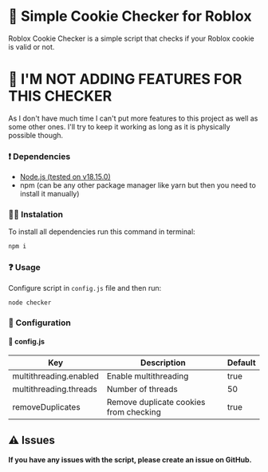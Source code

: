 # 🍪 Simple Cookie Checker for Roblox
Roblox Cookie Checker is a simple script that checks if your Roblox cookie is valid or not.

# 🛑 I'M NOT ADDING FEATURES FOR THIS CHECKER
As I don't have much time I can't put more features to this project as well as some other ones. I'll try to keep it working as long as it is physically possible though.

### ❗ Dependencies
- [Node.js (tested on v18.15.0)](https://nodejs.org/en/download/)
- npm (can be any other package manager like yarn but then you need to install it manually)

### 🧑‍💻 Instalation
To install all dependencies run this command in terminal:
```bash
npm i
```
### ❓ Usage
Configure script in `config.js` file and then run:
```
node checker
```
### 📝 Configuration
#### 📝 config.js
| Key | Description | Default |
| --- | --- | --- |
| multithreading.enabled | Enable multithreading | true |
| multithreading.threads | Number of threads | 50 |
| removeDuplicates | Remove duplicate cookies from checking | true |


## ⚠️ Issues
<b>If you have any issues with the script, please create an issue on GitHub.</b>
